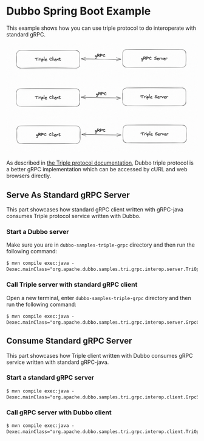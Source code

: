 # Dubbo Spring Boot Example

This example shows how you can use triple protocol to do interoperate with standard gRPC.

![triple-grpc.png](./docs/triple-grpc.png)

As described in [the Triple protocol documentation](https://dubbo.apache.org/zh-cn/overview/reference/protocols/triple/), Dubbo triple protocol is a better gRPC implementation which can be accessed by cURL and web browsers directly.

## Serve As Standard gRPC Server
This part showcases how standard gRPC client written with gRPC-java consumes Triple protocol service written with Dubbo.

### Start a Dubbo server
Make sure you are in `dubbo-samples-triple-grpc` directory and then run the following command:

```shell
$ mvn compile exec:java -Dexec.mainClass="org.apache.dubbo.samples.tri.grpc.interop.server.TriOpServer"
```

### Call Triple server with standard gRPC client
Open a new terminal, enter `dubbo-samples-triple-grpc` directory and then run the following command:

```shell
$ mvn compile exec:java -Dexec.mainClass="org.apache.dubbo.samples.tri.grpc.interop.server.GrpcClient"
```

## Consume Standard gRPC Server
This part showcases how Triple client written with Dubbo consumes gRPC service written with standard gRPC-java.

### Start a standard gRPC server
```shell
$ mvn compile exec:java -Dexec.mainClass="org.apache.dubbo.samples.tri.grpc.interop.client.GrpcServer"
```

### Call gRPC server with Dubbo client
```shell
$ mvn compile exec:java -Dexec.mainClass="org.apache.dubbo.samples.tri.grpc.interop.client.TriOpClient"
```

